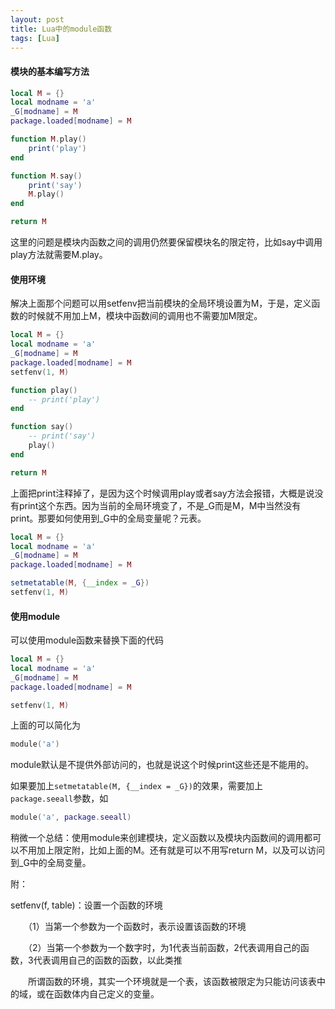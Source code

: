 ```yaml
---
layout: post
title: Lua中的module函数
tags: [Lua]
---
```


#### 模块的基本编写方法

```lua
local M = {}
local modname = 'a'
_G[modname] = M
package.loaded[modname] = M

function M.play()
    print('play')
end

function M.say()
    print('say')
    M.play()
end

return M
```

 这里的问题是模块内函数之间的调用仍然要保留模块名的限定符，比如say中调用play方法就需要M.play。 

#### 使用环境

解决上面那个问题可以用setfenv把当前模块的全局环境设置为M，于是，定义函数的时候就不用加上M，模块中函数间的调用也不需要加M限定。 

```lua
local M = {}
local modname = 'a'
_G[modname] = M
package.loaded[modname] = M
setfenv(1, M)

function play()
    -- print('play')
end

function say()
    -- print('say')
    play()
end

return M
```

上面把print注释掉了，是因为这个时候调用play或者say方法会报错，大概是说没有print这个东西。因为当前的全局环境变了，不是_G而是M，M中当然没有print。那要如何使用到_G中的全局变量呢？元表。 

```lua
local M = {}
local modname = 'a'
_G[modname] = M
package.loaded[modname] = M

setmetatable(M, {__index = _G})
setfenv(1, M)
```

#### 使用module

可以使用module函数来替换下面的代码 

```lua
local M = {}
local modname = 'a'
_G[modname] = M
package.loaded[modname] = M

setfenv(1, M)
```

上面的可以简化为

```lua
module('a')
```

module默认是不提供外部访问的，也就是说这个时候print这些还是不能用的。

如果要加上`setmetatable(M, {__index = _G})`的效果，需要加上`package.seeall`参数，如

```lua
module('a', package.seeall)
```

稍微一个总结：使用module来创建模块，定义函数以及模块内函数间的调用都可以不用加上限定附，比如上面的M。还有就是可以不用写return M，以及可以访问到_G中的全局变量。

附：

setfenv(f, table)：设置一个函数的环境

　　（1）当第一个参数为一个函数时，表示设置该函数的环境

　　（2）当第一个参数为一个数字时，为1代表当前函数，2代表调用自己的函数，3代表调用自己的函数的函数，以此类推

　　所谓函数的环境，其实一个环境就是一个表，该函数被限定为只能访问该表中的域，或在函数体内自己定义的变量。